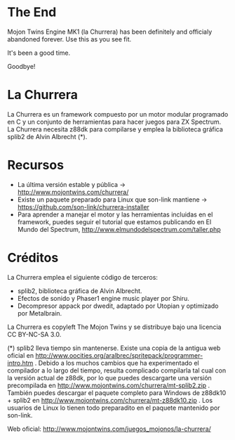 The End
=======

Mojon Twins Engine MK1 (la Churrera) has been definitely and officialy abandoned forever. Use this as you see fit.

It's been a good time.

Goodbye!

La Churrera
===========

La Churrera es un framework compuesto por un motor modular programado en C y un conjunto de herramientas para hacer juegos para ZX Spectrum. La Churrera necesita z88dk para compilarse y emplea la biblioteca gráfica splib2 de Alvin Albrecht (*).

Recursos
========

* La última versión estable y pública -> http://www.mojontwins.com/churrera/
* Existe un paquete preparado para Linux que son-link mantiene -> https://github.com/son-link/churrera-installer
* Para aprender a manejar el motor y las herramientas incluidas en el framework, puedes seguir el tutorial que estamos publicando en El Mundo del Spectrum, http://www.elmundodelspectrum.com/taller.php

Créditos
========

La Churrera emplea el siguiente código de terceros:

* splib2, biblioteca gráfica de Alvin Albrecht.
* Efectos de sonido y Phaser1 engine music player por Shiru.
* Decompresor appack por dwedit, adaptado por Utopian y optimizado por Metalbrain.

La Churrera es copyleft The Mojon Twins y se distribuye bajo una licencia CC BY-NC-SA 3.0.

(*) splib2 lleva tiempo sin mantenerse. Existe una copia de la antigua web oficial en http://www.oocities.org/aralbrec/spritepack/programmer-intro.htm . Debido a los muchos cambios que ha experimentado el compilador a lo largo del tiempo, resulta complicado compilarla tal cual con la versión actual de z88dk, por lo que puedes descargarte una versión precompilada en http://www.mojontwins.com/churrera/mt-splib2.zip . También puedes descargar el paquete completo para Windows de z88dk10 + splib2 en http://www.mojontwins.com/churrera/mt-z88dk10.zip . Los usuarios de Linux lo tienen todo preparadito en el paquete mantenido por son-link.

Web oficial: http://www.mojontwins.com/juegos_mojonos/la-churrera/

